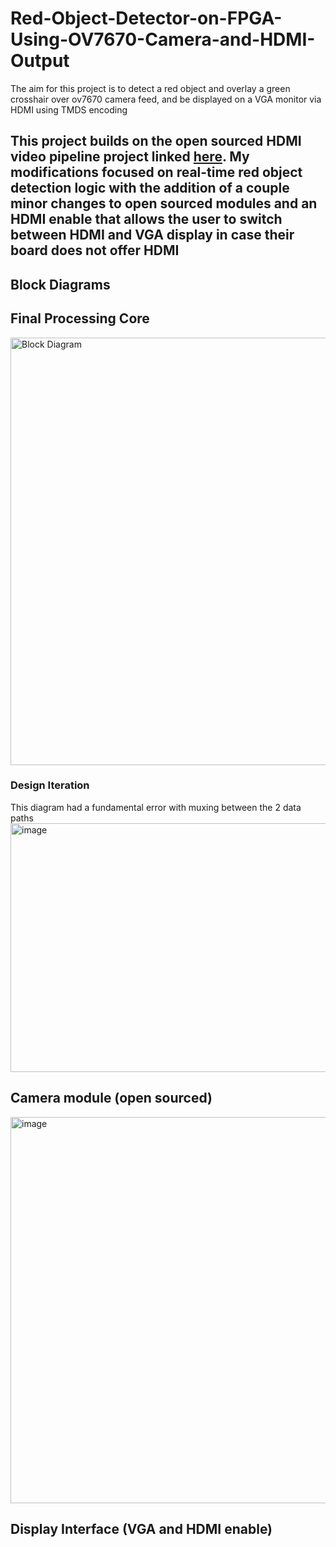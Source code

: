 # Red-Object-Detector-on-FPGA-Using-OV7670-Camera-and-HDMI-Output
The aim for this project is to detect a red object and overlay a green crosshair over ov7670 camera feed, and be displayed on a VGA monitor via HDMI using TMDS encoding

## This project builds on the open sourced HDMI video pipeline project linked [here](https://github.com/georgeyhere/FPGA-Video-Processing/tree/master). My modifications focused on real-time red object detection logic with the addition of a couple minor changes to open sourced modules and an HDMI enable that allows the user to switch between HDMI and VGA display in case their board does not offer HDMI

## Block Diagrams

## Final Processing Core
<img width="1747" height="684" alt="Block Diagram" src="https://github.com/user-attachments/assets/c7b9ef6d-8092-4287-86e4-ca9600ac11a8" />

  ### Design Iteration
  This diagram had a fundamental error with muxing between the 2 data paths
  <img width="863" height="398" alt="image" src="https://github.com/user-attachments/assets/b5ec4725-845f-411c-bbf8-6b2e76755f35" />

## Camera module (open sourced)
<img width="1117" height="618" alt="image" src="https://github.com/user-attachments/assets/bbcfe919-c518-4c60-bc8f-36ba054f5f2a" />

## Display Interface (VGA and HDMI enable)


